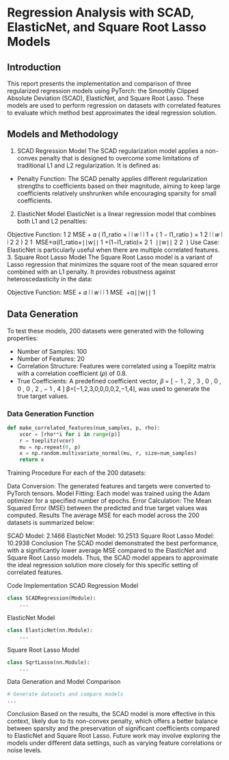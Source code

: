 # Regression Analysis with SCAD, ElasticNet, and Square Root Lasso Models
## Introduction
This report presents the implementation and comparison of three regularized regression models using PyTorch: the Smoothly Clipped Absolute Deviation (SCAD), ElasticNet, and Square Root Lasso. These models are used to perform regression on datasets with correlated features to evaluate which method best approximates the ideal regression solution.

## Models and Methodology
1. SCAD Regression Model
The SCAD regularization model applies a non-convex penalty that is designed to overcome some limitations of traditional L1 and L2 regularization. It is defined as:
- Penalty Function: The SCAD penalty applies different regularization strengths to coefficients based on their magnitude, aiming to keep large coefficients relatively unshrunken while encouraging sparsity for small coefficients.
2. ElasticNet Model
ElasticNet is a linear regression model that combines both L1 and L2 penalties:

Objective Function:
1
2
MSE
+
𝛼
(
l1_ratio
×
∣
∣
𝑤
∣
∣
1
+
(
1
−
l1_ratio
)
×
1
2
∣
∣
𝑤
∣
∣
2
2
)
2
1
​
 MSE+α(l1_ratio×∣∣w∣∣ 
1
​
 +(1−l1_ratio)× 
2
1
​
 ∣∣w∣∣ 
2
2
​
 )
Use Case: ElasticNet is particularly useful when there are multiple correlated features.
3. Square Root Lasso Model
The Square Root Lasso model is a variant of Lasso regression that minimizes the square root of the mean squared error combined with an L1 penalty. It provides robustness against heteroscedasticity in the data:

Objective Function:
MSE
+
𝛼
∣
∣
𝑤
∣
∣
1
MSE
​
 +α∣∣w∣∣ 
1
​
 
## Data Generation
To test these models, 200 datasets were generated with the following properties:

- Number of Samples: 100
- Number of Features: 20
- Correlation Structure: Features were correlated using a Toeplitz matrix with a correlation coefficient (𝜌) of 0.8.
- True Coefficients: A predefined coefficient vector, 
𝛽
=
[
−
1
,
2
,
3
,
0
,
0
,
0
,
0
,
2
,
−
1
,
4
]
β=[−1,2,3,0,0,0,0,2,−1,4], was used to generate the true target values.
### Data Generation Function
```python
def make_correlated_features(num_samples, p, rho):
    vcor = [rho**i for i in range(p)]
    r = toeplitz(vcor)
    mu = np.repeat(0, p)
    x = np.random.multivariate_normal(mu, r, size=num_samples)
    return x
```
Training Procedure
For each of the 200 datasets:

Data Conversion: The generated features and targets were converted to PyTorch tensors.
Model Fitting: Each model was trained using the Adam optimizer for a specified number of epochs.
Error Calculation: The Mean Squared Error (MSE) between the predicted and true target values was computed.
Results
The average MSE for each model across the 200 datasets is summarized below:

SCAD Model: 2.1466
ElasticNet Model: 10.2513
Square Root Lasso Model: 10.2938
Conclusion
The SCAD model demonstrated the best performance, with a significantly lower average MSE compared to the ElasticNet and Square Root Lasso models. Thus, the SCAD model appears to approximate the ideal regression solution more closely for this specific setting of correlated features.

Code Implementation
SCAD Regression Model
```python
class SCADRegression(Module):
    ...
```
ElasticNet Model
```python
class ElasticNet(nn.Module):
    ...
```
Square Root Lasso Model
```python
class SqrtLasso(nn.Module):
    ...
```
Data Generation and Model Comparison
```python
# Generate datasets and compare models
...
```
Conclusion
Based on the results, the SCAD model is more effective in this context, likely due to its non-convex penalty, which offers a better balance between sparsity and the preservation of significant coefficients compared to ElasticNet and Square Root Lasso. Future work may involve exploring the models under different data settings, such as varying feature correlations or noise levels.
